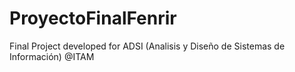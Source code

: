 # ProyectoFinalFenrir
Final Project developed for ADSI (Analisis y Diseño de Sistemas de Información) @ITAM
